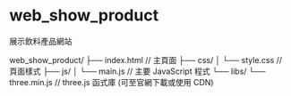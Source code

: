 # web_show_product
展示飲料產品網站

web_show_product/
├── index.html         // 主頁面
├── css/
│   └── style.css      // 頁面樣式
├── js/
│   └── main.js        // 主要 JavaScript 程式
└── libs/
    └── three.min.js   // three.js 函式庫 (可至官網下載或使用 CDN)
